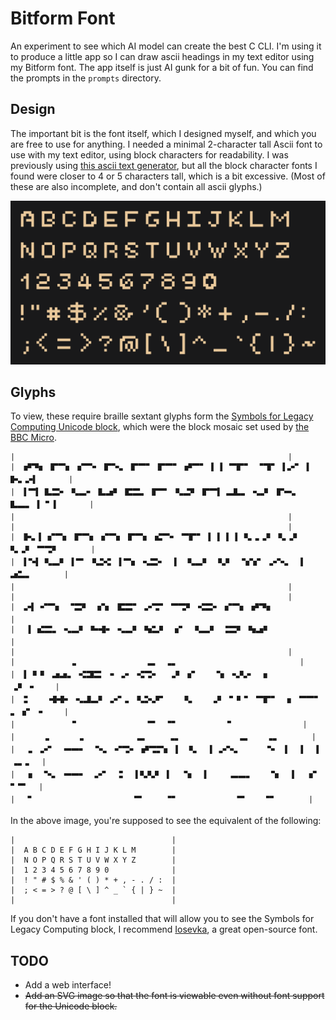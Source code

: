 # Bitform Font

An experiment to see which AI model can create the best C CLI. I'm using it to produce a little app so I can draw ascii headings in my text editor using my Bitform font. The app itself is just AI gunk for a bit of fun. You can find the prompts in the `prompts` directory.

## Design

The important bit is the font itself, which I designed myself, and which you are free to use for anything. I needed a minimal 2-character tall Ascii font to use with my text editor, using block characters for readability. I was previously using [this ascii text generator](https://patorjk.com/software/taag/#p=display&f=Graffiti&t=Type%20Something%20), but all the block character fonts I found were closer to 4 or 5 characters tall, which is a bit excessive. (Most of these are also incomplete, and don't contain all ascii glyphs.)

![Bitform font glyphs](https://github.com/UliTroyo/bitform-font/blob/main/Bitform.svg)

## Glyphs

To view, these require braille sextant glyphs form the [Symbols for Legacy Computing Unicode block](https://en.wikipedia.org/wiki/Symbols_for_Legacy_Computing#), which were the block mosaic set used by [the BBC Micro](https://en.wikipedia.org/wiki/Box-drawing_characters#BBC_and_Acorn).

```
|                                                             |
|  🬜🬊🬓 🬕🬂🬓 🬔🬂🬃 🬕🬈🬏 🬕🬂🬀 🬕🬂🬀 🬜🬂🬀 ▌ ▌ 🬂🬕🬀 🬁🬨🬀 ▌🬖🬀 ▌   🬛🬏🬖▌       |
|  ▌🬂▌ 🬲🬰🬃 🬣🬭🬃 🬲🬵🬄 🬴🬰🬏 🬕🬂  🬣🬯🬄 🬕🬂▌ 🬭🬲🬏 🬢🬘  🬕🬋🬏 🬲🬭🬏 ▌🬁 ▌       |
|                                                             |
|                                                             |
|  🬛🬏▌ 🬔🬂🬓 🬕🬂🬓 🬔🬂🬓 🬕🬂🬓 🬳🬂🬃 🬂🬕🬀 ▌ ▌ ▌ ▌ 🬣🬞🬞🬄 🬣🬞🬄 🬣🬞🬄 🬂🬡🬄       |
|  ▌🬈▌ 🬣🬭🬄 ▌🬂  🬣🬗🬐 ▌🬂🬓 🬢🬰🬃  ▌  🬣🬭🬄 🬉🬘  🬁🬔🬔  🬖🬈🬏  ▌  🬵🬮🬏       |
|                                                             |
|                                                             |
|  🬖▌ 🬅🬂🬓 🬁🬰🬄 🬦🬧  🬴🬰🬀 🬖🬡🬀 🬂🬡🬄 🬤🬰🬃 🬔🬂🬓 🬜🬊🬓                     |
|   ▌ 🬳🬰🬏 🬢🬭🬄 🬌🬫🬃 🬢🬭🬄 🬪🬮🬄 🬦🬀  🬣🬭🬄 🬠🬰🬄 🬪🬵🬄                     |
|                                                             |
|            🬞                🬭  🬞🬏                           |
|  ▌ 🬄🬄 🬵🬵🬏 🬤🬸🬰  🬃🬞🬃 🬤🬡🬃  🬞🬄 🬔    🬁🬓 🬢🬣🬃  🬓           🬞🬄 🬃    |
|  🬐    🬫🬫🬃 🬢🬷🬭🬄 🬖🬀🬏 🬣🬗🬘🬀    🬣    🬞🬄 🬀🬄🬀 🬂🬕🬀  🬓 🬂🬂🬀 🬏 🬔  🬃    |
|            🬁                🬂  🬁🬀          🬁                |
|      🬞      🬞            🬭     🬞🬏             🬭    🬞🬏       |
|   🬏 🬖🬀  🬋🬋🬃  🬈🬏 🬅🬡🬃 🬜🬡🬒🬓 ▌  🬣   ▌ 🬖🬈🬏     🬁🬃 ▐   ▌  ▐  🬞🬏🬏  |
|   🬓 🬁🬢  🬋🬋🬃 🬞🬅   🬐  ▌🬣🬣🬄 ▌  🬁🬓  ▌     🬭🬭🬏    🬧   ▌  🬦🬀 🬀🬂   |
|  🬁                       🬂     🬁🬀             🬂    🬁🬀       |
```

In the above image, you're supposed to see the equivalent of the following:

```
|                                   |
|  A B C D E F G H I J K L M        |
|  N O P Q R S T U V W X Y Z        |
|  1 2 3 4 5 6 7 8 9 0              |
|  ! " # $ % & ' ( ) * + , - . / :  |
|  ; < = > ? @ [ \ ] ^ _ ` { | } ~  |
|                                   |
```

If you don't have a font installed that will allow you to see the Symbols for Legacy Computing block, I recommend [Iosevka](https://github.com/be5invis/Iosevka), a great open-source font.

## TODO

- Add a web interface!
- ~~Add an SVG image so that the font is viewable even without font support for the Unicode block.~~
